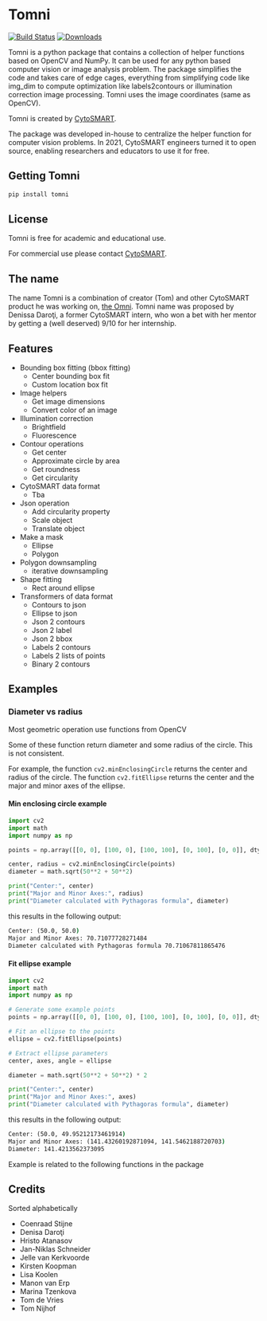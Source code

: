 # Tomni

[![Build Status](https://cytosmart.visualstudio.com/CytoSmartImageAnalysis/_apis/build/status/cytosmart-bv.tomni?branchName=main)](https://cytosmart.visualstudio.com/CytoSmartImageAnalysis/_build/latest?definitionId=384&branchName=main)
[![Downloads](https://pepy.tech/badge/tomni)](https://pepy.tech/project/tomni)

Tomni is a python package that contains a collection of helper functions based on OpenCV and NumPy. It can be used for any python based computer vision or image analysis problem. The package simplifies the code and takes care of edge cages, everything from simplifying code like img_dim to compute optimization like labels2contours or illumination correction image processing. Tomni uses the image coordinates (same as OpenCV).

Tomni is created by [CytoSMART](https://cytosmart.com).

The package was developed in-house to centralize the helper function for computer vision problems. In 2021, CytoSMART engineers turned it to open source, enabling researchers and educators to use it for free.

## Getting Tomni

```cmd
pip install tomni
```

## License

Tomni is free for academic and educational use.

For commercial use please contact [CytoSMART](https://cytosmart.com/contact).

## The name

The name Tomni is a combination of creator (Tom) and other CytoSMART product he was working on, [the Omni](https://cytosmart.com/products/omni). Tomni name was proposed by Denissa Daroţi, a former CytoSMART intern, who won a bet with her mentor by getting a (well deserved) 9/10 for her internship.

## Features

- Bounding box fitting (bbox fitting)
  - Center bounding box fit
  - Custom location box fit
- Image helpers
  - Get image dimensions
  - Convert color of an image
- Illumination correction
  - Brightfield
  - Fluorescence
- Contour operations
  - Get center
  - Approximate circle by area
  - Get roundness
  - Get circularity
- CytoSMART data format
  - Tba
- Json operation
  - Add circularity property
  - Scale object
  - Translate object
- Make a mask
  - Ellipse
  - Polygon
- Polygon downsampling
  - iterative downsampling
- Shape fitting
  - Rect around ellipse
- Transformers of data format
  - Contours to json
  - Ellipse to json
  - Json 2 contours
  - Json 2 label
  - Json 2 bbox
  - Labels 2 contours
  - Labels 2 lists of points
  - Binary 2 contours


## Examples

### Diameter vs radius
Most geometric operation use functions from OpenCV

Some of these function return diameter and some radius of the circle. This is not consistent.

For example, the function `cv2.minEnclosingCircle` returns the center and radius of the circle. The function `cv2.fitEllipse` returns the center and the major and minor axes of the ellipse.

#### Min enclosing circle example
```python
import cv2
import math
import numpy as np

points = np.array([[0, 0], [100, 0], [100, 100], [0, 100], [0, 0]], dtype=np.float32)

center, radius = cv2.minEnclosingCircle(points)
diameter = math.sqrt(50**2 + 50**2) 

print("Center:", center)
print("Major and Minor Axes:", radius)
print("Diameter calculated with Pythagoras formula", diameter)

```

this results in the following output:
```cmd
Center: (50.0, 50.0)
Major and Minor Axes: 70.71077728271484
Diameter calculated with Pythagoras formula 70.71067811865476
```
#### Fit ellipse example
```python
import cv2
import math
import numpy as np

# Generate some example points
points = np.array([[0, 0], [100, 0], [100, 100], [0, 100], [0, 0]], dtype=np.float32)

# Fit an ellipse to the points
ellipse = cv2.fitEllipse(points)

# Extract ellipse parameters
center, axes, angle = ellipse

diameter = math.sqrt(50**2 + 50**2) * 2

print("Center:", center)
print("Major and Minor Axes:", axes)
print("Diameter calculated with Pythagoras formula", diameter)
```

this results in the following output:

```cmd
Center: (50.0, 49.95212173461914)
Major and Minor Axes: (141.43260192871094, 141.5462188720703)
Diameter: 141.4213562373095
```
Example is related to the following functions in the package


## Credits

Sorted alphabetically

- Coenraad Stijne
- Denisa Daroţi
- Hristo Atanasov
- Jan-Niklas Schneider
- Jelle van Kerkvoorde
- Kirsten Koopman
- Lisa Koolen
- Manon van Erp
- Marina Tzenkova
- Tom de Vries
- Tom Nijhof
